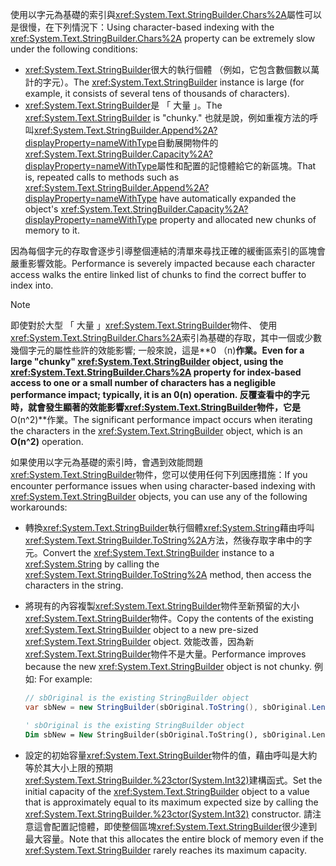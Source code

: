 <span data-ttu-id="151e0-101">使用以字元為基礎的索引與<xref:System.Text.StringBuilder.Chars%2A>屬性可以是很慢，在下列情況下：</span><span class="sxs-lookup"><span data-stu-id="151e0-101">Using character-based indexing with the <xref:System.Text.StringBuilder.Chars%2A> property can be extremely slow under the following conditions:</span></span>

- <span data-ttu-id="151e0-102"><xref:System.Text.StringBuilder>很大的執行個體 （例如，它包含數個數以萬計的字元）。</span><span class="sxs-lookup"><span data-stu-id="151e0-102">The <xref:System.Text.StringBuilder> instance is large (for example, it consists of several tens of thousands of characters).</span></span>
- <span data-ttu-id="151e0-103"><xref:System.Text.StringBuilder>是 「 大量 」。</span><span class="sxs-lookup"><span data-stu-id="151e0-103">The <xref:System.Text.StringBuilder> is "chunky."</span></span> <span data-ttu-id="151e0-104">也就是說，例如重複方法的呼叫<xref:System.Text.StringBuilder.Append%2A?displayProperty=nameWithType>自動展開物件的<xref:System.Text.StringBuilder.Capacity%2A?displayProperty=nameWithType>屬性和配置的記憶體給它的新區塊。</span><span class="sxs-lookup"><span data-stu-id="151e0-104">That is, repeated calls to methods such as <xref:System.Text.StringBuilder.Append%2A?displayProperty=nameWithType> have automatically expanded the object's <xref:System.Text.StringBuilder.Capacity%2A?displayProperty=nameWithType> property and allocated new chunks of memory to it.</span></span>

<span data-ttu-id="151e0-105">因為每個字元的存取會逐步引導整個連結的清單來尋找正確的緩衝區索引的區塊會嚴重影響效能。</span><span class="sxs-lookup"><span data-stu-id="151e0-105">Performance is severely impacted because each character access walks the entire linked list of chunks to find the correct buffer to index into.</span></span>

> [!NOTE]
>  <span data-ttu-id="151e0-106">即使對於大型 「 大量 」<xref:System.Text.StringBuilder>物件、 使用<xref:System.Text.StringBuilder.Chars%2A>索引為基礎的存取，其中一個或少數幾個字元的屬性些許的效能影響; 一般來說，這是**0 （n)**作業。</span><span class="sxs-lookup"><span data-stu-id="151e0-106">Even for a large "chunky" <xref:System.Text.StringBuilder> object, using the <xref:System.Text.StringBuilder.Chars%2A> property for index-based access to one or a small number of characters has a negligible performance impact; typically, it is an **0(n)** operation.</span></span> <span data-ttu-id="151e0-107">反覆查看中的字元時，就會發生顯著的效能影響<xref:System.Text.StringBuilder>物件，它是**O(n^2)**作業。</span><span class="sxs-lookup"><span data-stu-id="151e0-107">The significant performance impact occurs when iterating the characters in the <xref:System.Text.StringBuilder> object, which is an **O(n^2)** operation.</span></span> 

<span data-ttu-id="151e0-108">如果使用以字元為基礎的索引時，會遇到效能問題<xref:System.Text.StringBuilder>物件，您可以使用任何下列因應措施：</span><span class="sxs-lookup"><span data-stu-id="151e0-108">If you encounter performance issues when using character-based indexing with <xref:System.Text.StringBuilder> objects, you can use any of the following workarounds:</span></span>

- <span data-ttu-id="151e0-109">轉換<xref:System.Text.StringBuilder>執行個體<xref:System.String>藉由呼叫<xref:System.Text.StringBuilder.ToString%2A>方法，然後存取字串中的字元。</span><span class="sxs-lookup"><span data-stu-id="151e0-109">Convert the <xref:System.Text.StringBuilder> instance to a <xref:System.String> by calling the <xref:System.Text.StringBuilder.ToString%2A> method, then access the characters in the string.</span></span>

- <span data-ttu-id="151e0-110">將現有的內容複製<xref:System.Text.StringBuilder>物件至新預留的大小<xref:System.Text.StringBuilder>物件。</span><span class="sxs-lookup"><span data-stu-id="151e0-110">Copy the contents of the existing <xref:System.Text.StringBuilder> object to a new pre-sized <xref:System.Text.StringBuilder> object.</span></span> <span data-ttu-id="151e0-111">效能改善，因為新<xref:System.Text.StringBuilder>物件不是大量。</span><span class="sxs-lookup"><span data-stu-id="151e0-111">Performance improves because the new <xref:System.Text.StringBuilder> object is not chunky.</span></span> <span data-ttu-id="151e0-112">例如: </span><span class="sxs-lookup"><span data-stu-id="151e0-112">For example:</span></span>

   ```csharp
   // sbOriginal is the existing StringBuilder object
   var sbNew = new StringBuilder(sbOriginal.ToString(), sbOriginal.Length);
   ```
   ```vb
   ' sbOriginal is the existing StringBuilder object
   Dim sbNew = New StringBuilder(sbOriginal.ToString(), sbOriginal.Length)
   ```
- <span data-ttu-id="151e0-113">設定的初始容量<xref:System.Text.StringBuilder>物件的值，藉由呼叫是大約等於其大小上限的預期<xref:System.Text.StringBuilder.%23ctor(System.Int32)>建構函式。</span><span class="sxs-lookup"><span data-stu-id="151e0-113">Set the initial capacity of the <xref:System.Text.StringBuilder> object to a value that is approximately equal to its maximum expected size by calling the <xref:System.Text.StringBuilder.%23ctor(System.Int32)> constructor.</span></span> <span data-ttu-id="151e0-114">請注意這會配置記憶體，即使整個區塊<xref:System.Text.StringBuilder>很少達到最大容量。</span><span class="sxs-lookup"><span data-stu-id="151e0-114">Note that this allocates the entire block of memory even if the <xref:System.Text.StringBuilder> rarely reaches its maximum capacity.</span></span>
